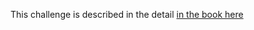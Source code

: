 This challenge is described in the detail [in the book here](http://docs.duckietown.org/DT18/AIDO/out/challenge_aido1_lf1.html)
